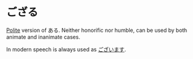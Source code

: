 # ござる

[Polite](politeness) version of ある. Neither honorific nor humble, can be used by both animate and inanimate cases.

In modern speech is always used as [ございます](ございます).